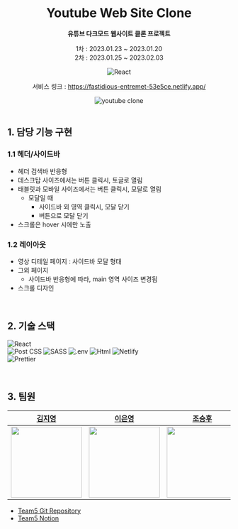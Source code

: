 <div align="center">
  
# Youtube Web Site Clone
**유튜브 다크모드 웹사이트 클론 프로젝트**  

1차 : 2023.01.23 ~ 2023.01.20  
2차 : 2023.01.25 ~ 2023.02.03

![React](https://img.shields.io/badge/react-v18+-blue?logo=react)  

서비스 링크 : https://fastidious-entremet-53e5ce.netlify.app/

<img alt="youtube clone" src="https://github.com/eun0leee/react-youtube-clone/assets/90189513/aa4595eb-6039-4bc9-a8d1-488316456eba">

</div>

<br/>


## 1. 담당 기능 구현

### 1.1 헤더/사이드바
  
- 헤더 검색바 반응형
- 데스크탑 사이즈에서는 버튼 클릭시, 토글로 열림
- 태블릿과 모바일 사이즈에서는 버튼 클릭시, 모달로 열림
  - 모달일 때
    - 사이드바 외 영역 클릭시, 모달 닫기
    - 버튼으로 모달 닫기
- 스크롤은 hover 시에만 노출

### 1.2 레이아웃
  
- 영상 디테일 페이지 : 사이드바 모달 형태
- 그외 페이지
  - 사이드바 반응형에 따라, main 영역 사이즈 변경됨
- 스크롤 디자인

<br/>

## 2. 기술 스택

<img alt="React" src="https://img.shields.io/badge/react-61DAFB?style=for-the-badge&logo=react&logoColor=black"><br/> <!-- Post CSS --> <img alt="Post CSS" src="https://img.shields.io/badge/Post CSS-DD3A0A?style=for-the-badge&logo=PostCSS&logoColor=white"> <!-- SCSS --> <img alt="SASS" src="https://img.shields.io/badge/SASS-CC6699?style=for-the-badge&logo=SASS&logoColor=white"> <!-- .env --> <img alt=".env" src="https://img.shields.io/badge/.ENV-ECD53F?style=for-the-badge&logo=.ENV&logoColor=white"> <!-- axios --> <img alt="Html" src ="https://img.shields.io/badge/axios-000.svg?&style=for-the-badge&logo=axios&logoColor=white"/> <!-- Netlify --> <img alt="Netlify" src="https://img.shields.io/badge/NETLIFY-00C7B7?style=for-the-badge&logo=NETLIFY&logoColor=white"><br/> <!-- Prettier --> <img alt="Prettier" src="https://img.shields.io/badge/Prettier-F7B93E?style=for-the-badge&logo=Prettier&logoColor=black">

<br/>

## 3. 팀원

|<a href="https://github.com/dreamchach">김지영</a>|<a href="https://github.com/eun0leee">이은영</a>|<a href="https://github.com/whtmdgn1409">조승후</a>|<a href="https://github.com/Wonny-ing">홍혜원(팀장)</a>|
|:---:|:---:|:---:|:---:|
|<a href="https://github.com/dreamchach"><img src="https://avatars.githubusercontent.com/u/114228865?v=4" width=160/></a>|<a href="https://github.com/eun0leee"><img src="https://avatars.githubusercontent.com/u/90189513?v=4" width=160/></a>|<a href="https://github.com/whtmdgn1409"><img src="https://avatars.githubusercontent.com/u/37996446?v=4" width=160/></a>|<a href="https://github.com/Wonny-ing"><img src="https://avatars.githubusercontent.com/u/108329185?v=4" width=160/></a>|

* [Team5 Git Repository](https://github.com/react-toyproject-team5/react-youtube-clone)
* [Team5 Notion](https://lace-marigold-6ad.notion.site/5-7985818b00654994beae56511e650d7b)
